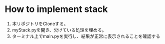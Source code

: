 # How to implement stack
1. 本リポジトリをCloneする。
1. myStack.pyを開き、欠けている処理を埋める。
1. ターミナル上でmain.pyを実行し、結果が正常に表示されることを確認する
